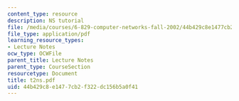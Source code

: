 ```yaml
---
content_type: resource
description: NS tutorial
file: /media/courses/6-829-computer-networks-fall-2002/44b429c8e1477cb2f322dc156b5a0f41_t2ns.pdf
file_type: application/pdf
learning_resource_types:
- Lecture Notes
ocw_type: OCWFile
parent_title: Lecture Notes
parent_type: CourseSection
resourcetype: Document
title: t2ns.pdf
uid: 44b429c8-e147-7cb2-f322-dc156b5a0f41
---
```

